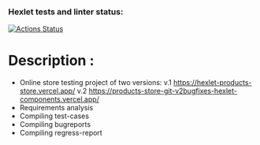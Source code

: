### Hexlet tests and linter status:
[![Actions Status](https://github.com/tanyag96/qa-engineer-project-84/actions/workflows/hexlet-check.yml/badge.svg)](https://github.com/tanyag96/qa-engineer-project-84/actions)

# Description :

- Online store testing project of two versions: v.1 https://hexlet-products-store.vercel.app/ v.2 https://products-store-git-v2bugfixes-hexlet-components.vercel.app/
- Requirements analysis
- Compiling test-cases
- Compiling bugreports
- Compiling regress-report
